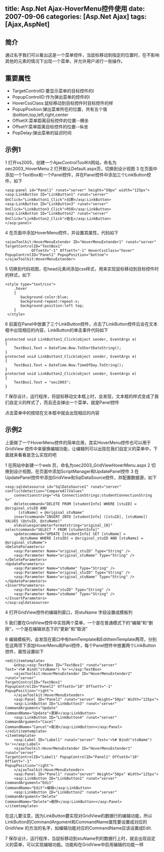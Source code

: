 title:   Asp.Net Ajax-HoverMenu控件使用
date:  2007-09-06
categories: [Asp.Net Ajax]
tags:  [Ajax,AspNet]
---

## 简介

通过名字我们可以看出这是一个菜单控件，当鼠标移动到指定的位置时，在不影响其他的元素的情况下出现一个菜单，并允许用户进行一些操作。
<!--more-->
## 重要属性

*   TargetControlID:要显示菜单的目标控件的I
*   PopupControlID:作为弹出菜单的控件的I
*   HoverCssClass:鼠标移动到目标控件时目标控件的样
*   PopupPosition:弹出菜单所在的位置，共有五个值(bottom,top,left,right,center
*   OffsetX:菜单距离目标控件的位置--横坐
*   OffsetY:菜单距离目标控件的位置--纵坐
*   PopDelay:弹出菜单的延迟时间

## 示例1

1 打开vs2005，创建一个AjaxControlToolKit网站，命名为oec2003_HoverMenu
2 打开默认Default.aspx页，切换到设计视图
3 在页面中添加一个TextBox和一个Panel控件，并在Panel控件中添加三个LinkButton控件，如下

```
<asp:panel id="Panel1" runat="server" height="50px" width="125px"> 
<asp:LinkButton ID="LinkButton1" runat="server" OnClick="LinkButton1_Click">日期</asp:LinkButton> 
<asp:LinkButton ID="LinkButton3" runat="server" OnClick="LinkButton3_Click">时间</asp:LinkButton>
<asp:LinkButton ID="LinkButton2" runat="server" OnClick="LinkButton2_Click">姓名</asp:LinkButton> 
</asp:panel>
```

4 在页面中添加HoverMenu控件，并设置其属性，代码如下

```
<ajaxToolkit:HoverMenuExtender ID="HoverMenuExtender1" runat="server" TargetControlID="TextBox1" 
            OffsetX="-1" OffsetY="-1" HoverCssClass="hover" PopupControlID="Panel1" PopupPosition="bottom">
</ajaxToolkit:HoverMenuExtender>
```

5 切换到代码视图，在head元素间添加css样式，用来实现鼠标移动到目标控件时的样式，如下

```
<style type="text/css">
    .hover
    {
       background-color:blue;
       background-repeat:repeat-x;
       background-position:left top;
    }
 </style>
```

6 前面在Panel中放置了三个LinkButton控件，点击了LinkButton控件后会在文本框中出现相应的内容，LinkButton的单击事件代码如下

```
protected void LinkButton1_Click(object sender, EventArgs e)
{
    TextBox1.Text = DateTime.Now.ToShortDateString();
}
protected void LinkButton3_Click(object sender, EventArgs e)
{
    TextBox1.Text = DateTime.Now.TimeOfDay.ToString();
}
protected void LinkButton2_Click(object sender, EventArgs e)
{
    TextBox1.Text = "oec2003";
}

```

7 保存设计，运行程序，将鼠标移动文本框上时，会发现，文本框的样式变成了我们自定义的样式了，而且还会弹出一个菜单，就是Panel控件

点击菜单中的按钮在文本框中就会出现相应的内容

## 示例2

上面做了一个HoverMenu控件的简单应用，其实HoverMenu控件也可以用于GridView 控件中来替换编辑功能，让编辑列可以出现在我们自定义的菜单中，下面就来看看是怎么实现的吧

1 在网站中新建一个web 页，命名为oec2003_GridViewHoverMenu.aspx
2 切换到设计视图，在页面中添加ScriptManager和UpdatePanel控件
3 在UpdatePanel控件中添加GridView和SqlDataSource控件，并配置数据源，如下

```
<asp:sqldatasource id="SqlDataSource1" runat="server" conflictdetection="CompareAllValues"
    connectionstring="<%$ ConnectionStrings:studentConnectionString %>" 
    deletecommand="DELETE FROM [studentInfo] WHERE [stuID] = @original_stuID AND 
      [stuName] = @original_stuName"
    insertcommand="INSERT INTO [studentInfo] ([stuID], [stuName]) VALUES (@stuID, @stuName)"
    oldvaluesparameterformatstring="original_{0}" selectcommand="SELECT * FROM [studentInfo]"
    updatecommand="UPDATE [studentInfo] SET [stuName] = 
       @stuName WHERE [stuID] = @original_stuID AND [stuName] = @original_stuName">
<DeleteParameters>
    <asp:Parameter Name="original_stuID" Type="String" />
    <asp:Parameter Name="original_stuName" Type="String" />
</DeleteParameters>
<UpdateParameters>
    <asp:Parameter Name="stuName" Type="String" />
    <asp:Parameter Name="original_stuID" Type="String" />
    <asp:Parameter Name="original_stuName" Type="String" />
</UpdateParameters>
<InsertParameters>
    <asp:Parameter Name="stuID" Type="String" />
    <asp:Parameter Name="stuName" Type="String" />
</InsertParameters>
</asp:sqldatasource>
```

4 打开GridView控件的编辑列窗口，将stuName 字段设置成模板列

5 我们要在GridView控件中实现两个菜单，一个是在普通模式下的“编辑”和“删除”，一个是在编辑状态下的“更新”和“取消”

6 编辑模板列，会发现在窗口中有ItemTemplate和EditItemTemplate两项，分别在这两项下添加HoverMenu和Panl控件，每个Panel控件中放置两个LinkButton控件，属性设置如下

```
<edititemtemplate>
    &nbsp;<asp:TextBox ID="TextBox1" runat="server" 
Text='<%# Bind("stuName") %>'></asp:TextBox>
    <ajaxToolkit:HoverMenuExtender ID="HoverMenuExtender2" runat="server" 
TargetControlID="TextBox1" 
PopupControlID="Panel2" OffsetX="10" OffsetY="-1" PopupPosition="right">
    </ajaxToolkit:HoverMenuExtender>
    <asp:Panel ID="Panel2" runat="server" Height="50px" Width="125px">
    <asp:LinkButton ID="LinkButton3" runat="server" CommandArgument="Update" 
CommandName="Update">更新</asp:LinkButton>
    <asp:LinkButton ID="LinkButton4" runat="server" CommandArgument="Cacel" 
CommandName="Cancel">取消</asp:LinkButton></asp:Panel>
</edititemtemplate>
<itemtemplate>
    <asp:Label ID="Label1" runat="server" Text='<%# Bind("stuName") %>'></asp:Label>
    <ajaxToolkit:HoverMenuExtender ID="HoverMenuExtender1" runat="server" 
TargetControlID="Label1" PopupControlID="Panel1" OffsetX="10" OffsetY="-1" 
PopupPosition="right">
    </ajaxToolkit:HoverMenuExtender>
    <asp:Panel ID="Panel1" runat="server" Height="50px" Width="125px">
    <asp:LinkButton ID="LinkButton1" runat="server" CommandArgument="Edit" 
CommandName="Edit">编辑</asp:LinkButton>
    <asp:LinkButton ID="LinkButton2" runat="server" CommandArgument="Delete" 
CommandName="Delete">删除</asp:LinkButton></asp:Panel>
</itemtemplate>
```

在这儿要注意，因为LinkButton要实现对GridView的数据行的编辑功能，所以LinkButton的CommandArgument和CommandName属性要设置成对应的GridView 的方法的名字，如编辑功能对应的CommandName应该设置成Edit.

7 保存设计，运行程序，当鼠标移动到stuName列的数据行上时，就会出现自定义的菜单，可以实现编辑功能。功能和在GridView中启用编辑的功能一样


